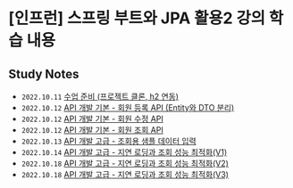 # [인프런] 스프링 부트와 JPA 활용2 강의 학습 내용

## Study Notes

* `2022.10.11` [수업 준비 (프로젝트 클론, h2 연동)](https://uz2ni.notion.site/h2-94a3c2545d9b4000a5b130d9fae75b03)
* `2022.10.12` [API 개발 기본 - 회원 등록 API (Entity와 DTO 분리)](https://uz2ni.notion.site/API-API-Entity-DTO-50398548868845dea9c58c68b60d1204)
* `2022.10.12` [API 개발 기본 - 회원 수정 API](https://uz2ni.notion.site/API-API-3a3bad8b3b7e45fdaa839e82fef96157)
* `2022.10.12` [API 개발 기본 - 회원 조회 API](https://uz2ni.notion.site/API-API-a354ac2cef9f4cb29983eb415054c1e4)
* `2022.10.13` [API 개발 고급 - 조회용 샘플 데이터 입력](https://uz2ni.notion.site/API-3b56768dcb3743d18babb2369c763c8c)
* `2022.10.14` [API 개발 고급 - 지연 로딩과 조회 성능 최적화(V1)](https://uz2ni.notion.site/API-V1-7970de43573148a5b4824377f14f87d3)
* `2022.10.18` [API 개발 고급 - 지연 로딩과 조회 성능 최적화(V2)](https://uz2ni.notion.site/API-V2-6f14f9f8bc04468da929d0251e67ba1b)
* `2022.10.18` [API 개발 고급 - 지연 로딩과 조회 성능 최적화(V3)](https://uz2ni.notion.site/API-V3-0acb94012533430ebba94091efc22e60)